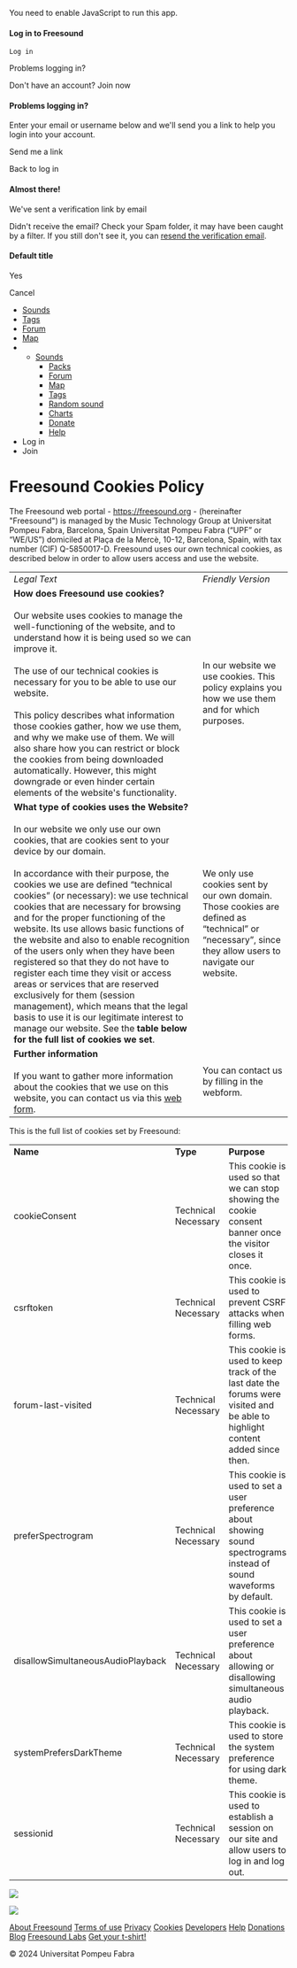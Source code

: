 You need to enable JavaScript to run this app.

#### Log in to Freesound

    Log in

Problems logging in?

Don't have an account? Join now

#### Problems logging in?

Enter your email or username below and we'll send you a link to help you login into your account.

  Send me a link

Back to log in

#### Almost there!

We've sent a verification link by email

Didn't receive the email? Check your Spam folder, it may have been caught by a filter. If you still don't see it, you can [resend the verification email](https://freesound.org/home/reactivate/).

#### Default title

 Yes

Cancel

[](https://freesound.org/)

* [Sounds](https://freesound.org/browse/)
* [Tags](https://freesound.org/browse/tags/)
* [Forum](https://freesound.org/forum/)
* [Map](https://freesound.org/browse/geotags/)
* * [Sounds](https://freesound.org/browse/)
    * [Packs](https://freesound.org/browse/packs/)
    * [Forum](https://freesound.org/forum/)
    * [Map](https://freesound.org/browse/geotags/)
    * [Tags](https://freesound.org/browse/tags/)
    * [Random sound](https://freesound.org/browse/random/)
    * [Charts](https://freesound.org/charts/)
    * [Donate](https://freesound.org/donations/donate/)
    * [Help](https://freesound.org/help/faq/)
* Log in
* Join

Freesound Cookies Policy
========================

The Freesound web portal - https://freesound.org - (hereinafter "Freesound") is managed by the Music Technology Group at Universitat Pompeu Fabra, Barcelona, Spain Universitat Pompeu Fabra (“UPF” or “WE/US”) domiciled at Plaça de la Mercè, 10-12, Barcelona, Spain, with tax number (CIF) Q-5850017-D. Freesound uses our own technical cookies, as described below in order to allow users access and use the website.

|     |     |
| --- | --- |
| _Legal Text_ | _Friendly Version_ |
| **How does Freesound use cookies?**<br><br>Our website uses cookies to manage the well-functioning of the website, and to understand how it is being used so we can improve it.<br><br>The use of our technical cookies is necessary for you to be able to use our website.<br><br>This policy describes what information those cookies gather, how we use them, and why we make use of them. We will also share how you can restrict or block the cookies from being downloaded automatically. However, this might downgrade or even hinder certain elements of the website's functionality. | In our website we use cookies. This policy explains you how we use them and for which purposes. |
| **What type of cookies uses the Website?**<br><br>In our website we only use our own cookies, that are cookies sent to your device by our domain.<br><br>In accordance with their purpose, the cookies we use are defined “technical cookies” (or necessary): we use technical cookies that are necessary for browsing and for the proper functioning of the website. Its use allows basic functions of the website and also to enable recognition of the users only when they have been registered so that they do not have to register each time they visit or access areas or services that are reserved exclusively for them (session management), which means that the legal basis to use it is our legitimate interest to manage our website. See the **table below for the full list of cookies we set**. | We only use cookies sent by our own domain. Those cookies are defined as “technical” or “necessary”, since they allow users to navigate our website. |
| **Further information**<br><br>If you want to gather more information about the cookies that we use on this website, you can contact us via this [web form](https://freesound.org/contact/). | You can contact us by filling in the webform. |

  

This is the full list of cookies set by Freesound:

|     |     |     |     |
| --- | --- | --- | --- |
| **Name** | **Type** | **Purpose** | **Expiry** |
| cookieConsent | Technical Necessary | This cookie is used so that we can stop showing the cookie consent banner once the visitor closes it once. | 1 year |
| csrftoken | Technical Necessary | This cookie is used to prevent CSRF attacks when filling web forms. | 1 year |
| forum-last-visited | Technical Necessary | This cookie is used to keep track of the last date the forums were visited and be able to highlight content added since then. | 1 month |
| preferSpectrogram | Technical Necessary | This cookie is used to set a user preference about showing sound spectrograms instead of sound waveforms by default. | 1 month |
| disallowSimultaneousAudioPlayback | Technical Necessary | This cookie is used to set a user preference about allowing or disallowing simultaneous audio playback. | 1 month |
| systemPrefersDarkTheme | Technical Necessary | This cookie is used to store the system preference for using dark theme. | 1 month |
| sessionid | Technical Necessary | This cookie is used to establish a session on our site and allow users to log in and log out. | 15 days |

[![](/static/bw-frontend/dist/upf_logo.06e9f326ce68.png)](https://www.upf.edu/web/mtg)

[![](/static/bw-frontend/dist/phonos_logo.7c586cfd83d2.png)](https://www.upf.edu/web/phonos/)

[About Freesound](https://freesound.org/help/about/) [Terms of use](https://freesound.org/help/tos_web/) [Privacy](https://freesound.org/help/privacy/) [Cookies](https://freesound.org/help/cookies_policy/) [Developers](https://freesound.org/help/developers/) [Help](https://freesound.org/help/faq/) [Donations](https://freesound.org/donations/donors/) [Blog](https://blog.freesound.org/) [Freesound Labs](https://labs.freesound.org/) [Get your t-shirt!](https://freesound.org/help/tshirt/)

© 2024 Universitat Pompeu Fabra